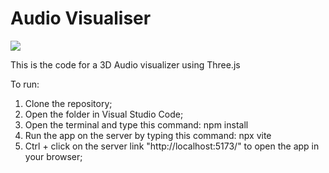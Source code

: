 # Audio Visualiser

![](https://github.com/sneetchBot/AudioVisualizer.git/public/demo.gif)

This is the code for a 3D Audio visualizer using Three.js

To run:
1. Clone the repository;
2. Open the folder in Visual Studio Code;
3. Open the terminal and type this command: npm install
5. Run the app on the server by typing this command: npx vite
6. Ctrl + click on the server link "http://localhost:5173/" to open the app in your browser;

